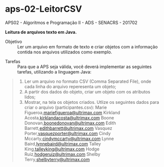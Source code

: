 # aps-02-LeitorCSV
APS02 - Algoritmos e Programação II - ADS - SENACRS - 201702

<b>Leitura de arquivos texto em Java.</b>

<dl>
  <dt>Objetivo</dt>
  <dd>Ler um arquivo em formato de texto e criar objetos com a informação contida nos arquivos utilizados como
    exemplo.</dd>
<dl>
  <dt>Tarefas</dt>
  <dd>Para que a APS seja válida, você deverá implementar as seguintes tarefas, utilizando a linguagem Java:</dd>
  
> 1. Ler um arquivo no formato CSV (Comma Separated File), onde cada linha do arquivo reperesenta
> um objeto;
> 2. A partir dos dados do objeto, criar um objeto com os atributos lidos;
> 3. Mostrar, na tela os objetos criados.
> Utlize os seguintes dados para criar o arquivo (participantes.csv):
> Marie Figueroa,mariefigueroa@ultrimax.com
>Kirkland Acosta,kirklandacosta@ultrimax.com
> Boone Donovan,boonedonovan@ultrimax.com
> Edith Barrett,edithbarrett@ultrimax.com
> Vasquez Porter,vasquezporter@ultrimax.com
> Cindy Mccarty,cindymccarty@ultrimax.com
> Lynne Baird,lynnebaird@ultrimax.com
> Talley King,talleyking@ultrimax.com
> Hodge Ruiz,hodgeruiz@ultrimax.com
> Shelby Terry,shelbyterry@ultrimax.com
